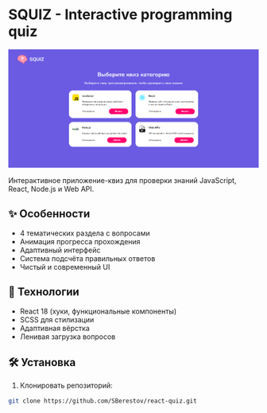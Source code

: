 # SQUIZ - Interactive programming quiz

<img src="/public/img/squiz-preview.png" alt="Превью приложения" width="600">

Интерактивное приложение-квиз для проверки знаний JavaScript, React, Node.js и Web API.

## ✨ Особенности

- 4 тематических раздела с вопросами
- Анимация прогресса прохождения
- Адаптивный интерфейс
- Система подсчёта правильных ответов
- Чистый и современный UI

## 🚀 Технологии

- React 18 (хуки, функциональные компоненты)
- SCSS для стилизации
- Адаптивная вёрстка
- Ленивая загрузка вопросов

## 🛠 Установка

1. Клонировать репозиторий:
```bash
git clone https://github.com/SBerestov/react-quiz.git
